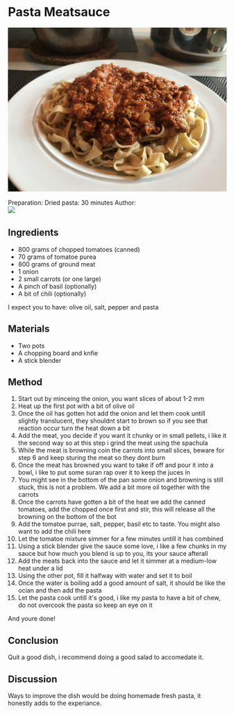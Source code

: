 # Pasta Meatsauce 
<p align="center">
<img src="example.jpg" />
</p>

Preparation: Dried pasta: 30 minutes
Author:  
<a href="https://discord.com"><img src="https://img.shields.io/badge/Discord-Drillenissen%234268-25?style=for-the-badge&logo=discord" /> </a>  


## Ingredients  
- 800 grams of chopped tomatoes (canned)  
- 70 grams of tomatoe purea  
- 800 grams of ground meat  
- 1 onion
- 2 small carrots (or one large)
- A pinch of basil (optionally)
- A bit of chili (optionally)

I expect you to have: olive oil, salt, pepper and pasta

## Materials  
- Two pots  
- A chopping board and knfie
- A stick blender

## Method  
1. Start out by minceing the onion, you want slices of about 1-2 mm  
2. Heat up the first pot with a bit of olive oil  
3. Once the oil has gotten hot add the onion and let them cook untill slightly translucent, they shouldnt start to brown so if you see that reaction occur turn the heat down a bit  
4. Add the meat, you decide if you want it chunky or in small pellets, i like it the second way so at this step i grind the meat using the spachula  
5. While the meat is browning coin the carrots into small slices, beware for step 6 and keep sturing the meat so they dont burn  
6. Once the meat has browned you want to take if off and pour it into a bowl, i like to put some suran rap over it to keep the juces in  
7. You might see in the bottom of the pan some onion and browning is still stuck, this is not a problem. We add a bit more oil together with the carrots  
8. Once the carrots have gotten a bit of the heat we add the canned tomatoes, add the chopped once first and stir, this will release all the browning on the bottom of the bot  
9. Add the tomatoe purrae, salt, pepper, basil etc to taste. You might also want to add the chili here  
10. Let the tomatoe mixture simmer for a few minutes untill it has combined  
11. Using a stick blender give the sauce some love, i like a few chunks in my sauce but how much you blend is up to you, its your sauce afterall  
12. Add the meats back into the sauce and let it simmer at a medium-low heat under a lid  
13. Using the other pot, fill it halfway with water and set it to boil  
14. Once the water is boiling add a good amount of salt, it should be like the ocian and then add the pasta  
15. Let the pasta cook untill it's good, i like my pasta to have a bit of chew, do not overcook the pasta so keep an eye on it  

And youre done!

## Conclusion  
Quit a good dish, i recommend doing a good salad to accomedate it.

## Discussion
Ways to improve the dish would be doing homemade fresh pasta, it honestly adds to the experiance.
